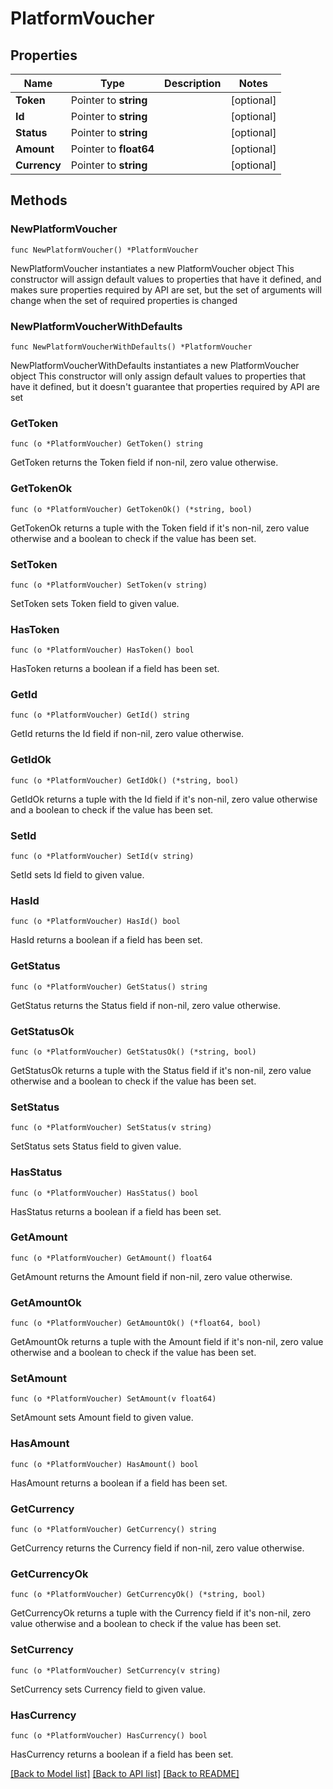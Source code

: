 # PlatformVoucher

## Properties

Name | Type | Description | Notes
------------ | ------------- | ------------- | -------------
**Token** | Pointer to **string** |  | [optional] 
**Id** | Pointer to **string** |  | [optional] 
**Status** | Pointer to **string** |  | [optional] 
**Amount** | Pointer to **float64** |  | [optional] 
**Currency** | Pointer to **string** |  | [optional] 

## Methods

### NewPlatformVoucher

`func NewPlatformVoucher() *PlatformVoucher`

NewPlatformVoucher instantiates a new PlatformVoucher object
This constructor will assign default values to properties that have it defined,
and makes sure properties required by API are set, but the set of arguments
will change when the set of required properties is changed

### NewPlatformVoucherWithDefaults

`func NewPlatformVoucherWithDefaults() *PlatformVoucher`

NewPlatformVoucherWithDefaults instantiates a new PlatformVoucher object
This constructor will only assign default values to properties that have it defined,
but it doesn't guarantee that properties required by API are set

### GetToken

`func (o *PlatformVoucher) GetToken() string`

GetToken returns the Token field if non-nil, zero value otherwise.

### GetTokenOk

`func (o *PlatformVoucher) GetTokenOk() (*string, bool)`

GetTokenOk returns a tuple with the Token field if it's non-nil, zero value otherwise
and a boolean to check if the value has been set.

### SetToken

`func (o *PlatformVoucher) SetToken(v string)`

SetToken sets Token field to given value.

### HasToken

`func (o *PlatformVoucher) HasToken() bool`

HasToken returns a boolean if a field has been set.

### GetId

`func (o *PlatformVoucher) GetId() string`

GetId returns the Id field if non-nil, zero value otherwise.

### GetIdOk

`func (o *PlatformVoucher) GetIdOk() (*string, bool)`

GetIdOk returns a tuple with the Id field if it's non-nil, zero value otherwise
and a boolean to check if the value has been set.

### SetId

`func (o *PlatformVoucher) SetId(v string)`

SetId sets Id field to given value.

### HasId

`func (o *PlatformVoucher) HasId() bool`

HasId returns a boolean if a field has been set.

### GetStatus

`func (o *PlatformVoucher) GetStatus() string`

GetStatus returns the Status field if non-nil, zero value otherwise.

### GetStatusOk

`func (o *PlatformVoucher) GetStatusOk() (*string, bool)`

GetStatusOk returns a tuple with the Status field if it's non-nil, zero value otherwise
and a boolean to check if the value has been set.

### SetStatus

`func (o *PlatformVoucher) SetStatus(v string)`

SetStatus sets Status field to given value.

### HasStatus

`func (o *PlatformVoucher) HasStatus() bool`

HasStatus returns a boolean if a field has been set.

### GetAmount

`func (o *PlatformVoucher) GetAmount() float64`

GetAmount returns the Amount field if non-nil, zero value otherwise.

### GetAmountOk

`func (o *PlatformVoucher) GetAmountOk() (*float64, bool)`

GetAmountOk returns a tuple with the Amount field if it's non-nil, zero value otherwise
and a boolean to check if the value has been set.

### SetAmount

`func (o *PlatformVoucher) SetAmount(v float64)`

SetAmount sets Amount field to given value.

### HasAmount

`func (o *PlatformVoucher) HasAmount() bool`

HasAmount returns a boolean if a field has been set.

### GetCurrency

`func (o *PlatformVoucher) GetCurrency() string`

GetCurrency returns the Currency field if non-nil, zero value otherwise.

### GetCurrencyOk

`func (o *PlatformVoucher) GetCurrencyOk() (*string, bool)`

GetCurrencyOk returns a tuple with the Currency field if it's non-nil, zero value otherwise
and a boolean to check if the value has been set.

### SetCurrency

`func (o *PlatformVoucher) SetCurrency(v string)`

SetCurrency sets Currency field to given value.

### HasCurrency

`func (o *PlatformVoucher) HasCurrency() bool`

HasCurrency returns a boolean if a field has been set.


[[Back to Model list]](../README.md#documentation-for-models) [[Back to API list]](../README.md#documentation-for-api-endpoints) [[Back to README]](../README.md)


